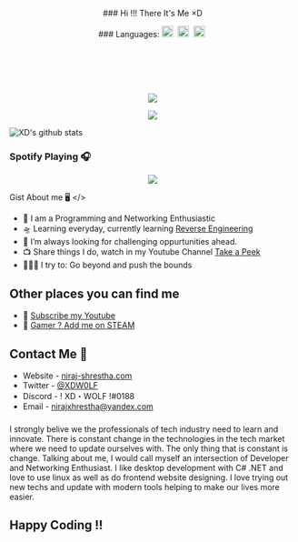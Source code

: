  <p align="center">
### Hi !!! There It's Me ×D
</p>

 <p align="center">
### Languages:
<code><img height="20" src="https://upload.wikimedia.org/wikipedia/commons/thumb/c/c3/Python-logo-notext.svg/1024px-Python-logo-notext.svg.png"></code>&nbsp;
<code><img height="20" src="https://upload.wikimedia.org/wikipedia/commons/thumb/6/61/HTML5_logo_and_wordmark.svg/120px-HTML5_logo_and_wordmark.svg.png"></code>&nbsp;
<code><img height="20" src="https://upload.wikimedia.org/wikipedia/commons/thumb/d/d5/CSS3_logo_and_wordmark.svg/120px-CSS3_logo_and_wordmark.svg.png"></code>&nbsp;
 </p>
<br>
<br>
<br>
<br>
 <p align="center">
 <img align="center" src="https://github-readme-stats.vercel.app/api/top-langs/?username=nirajxhrestha&layout=compact"/> 
 </p>
 
 <p align="center">
  <img src="http://xdwolf.wtf/discord.png"/>
</p>
 
 ![XD's github stats](https://github-readme-stats.vercel.app/api?username=nirajxhrestha&show_icons=true&theme=radical)

### Spotify Playing 🎧
<p align="center">
 <img src="https://spotify-github-profile.vercel.app/api/view?uid=31e6fkz3bfqatdhcgfgqitn5wznm&cover_image=true&theme=default"/>
</p>

Gist About me 🖥️ </>

- 🎤 I am a Programming and Networking Enthusiastic
- 🛸 Learning everyday, currently learning [Reverse Engineering](https://www.udemy.com/course/reversing-software-protection/)
- 🌋 I’m always looking for challenging oppurtunities ahead.
- 📺 Share things I do, watch in my Youtube Channel [Take a Peek](https://www.youtube.com/channel/UCcf72iQJKORj85hlshkMo8g)
- 🧗🏾‍♀️ I try to: Go beyond and push the bounds

## Other places you can find me

- 🎥 [Subscribe my Youtube](https://www.youtube.com/channel/UCcf72iQJKORj85hlshkMo8g)
- 🐣 [Gamer ? Add me on STEAM](https://steamcommunity.com/id/xdwolfxd/)

## Contact Me 📱

- Website - [niraj-shrestha.com](https://niraj-shrestha.com)
- Twitter - [@XDW0LF](https://twitter.com/XDW0LF)
- Discord - ! XD・WOLF !#0188
- Email - nirajxhrestha@yandex.com

###

I strongly belive we the professionals of tech industry need to learn and innovate. There is constant change in the technologies in the tech market where we need to update ourselves with. The only thing that is constant is change. Talking about me, I would call myself an intersection of Developer and Networking Enthusiast. I like desktop development with C# .NET and love to use linux as well as do frontend website designing. I love trying out new techs and update with modern tools helping to make our lives more easier.

## Happy Coding !!
